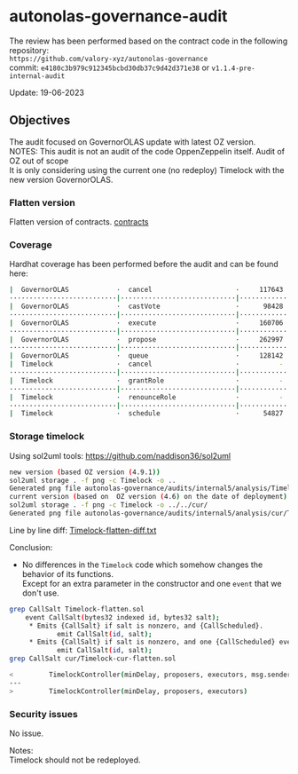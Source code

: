 # autonolas-governance-audit
The review has been performed based on the contract code in the following repository:<br>
`https://github.com/valory-xyz/autonolas-governance` <br>
commit: `e4180c3b979c912345bcbd30db37c9d42d371e38` or `v1.1.4-pre-internal-audit` <br> 

Update: 19-06-2023  <br>

## Objectives
The audit focused on GovernorOLAS update with latest OZ version. <BR>
NOTES: This audit is not an audit of the code OppenZeppelin itself. Audit of OZ out of scope<br>
It is only considering using the current one (no redeploy) Timelock with the new version GovernorOLAS.

### Flatten version
Flatten version of contracts. [contracts](https://github.com/valory-xyz/autonolas-governance/blob/main/audits/internal5/analysis/contracts)

### Coverage
Hardhat coverage has been performed before the audit and can be found here:
```sh
|  GovernorOLAS            ·  cancel                     ·     117643  ·     120972  ·     119308  ·            2  ·          -  │
···························|·····························|·············|·············|·············|···············|··············
|  GovernorOLAS            ·  castVote                   ·      98428  ·     116096  ·     107676  ·            6  ·          -  │
···························|·····························|·············|·············|·············|···············|··············
|  GovernorOLAS            ·  execute                    ·     160706  ·     164023  ·     162365  ·            2  ·          -  │
···························|·····························|·············|·············|·············|···············|··············
|  GovernorOLAS            ·  propose                    ·     262997  ·     349638  ·     284077  ·           10  ·          -  │
···························|·····························|·············|·············|·············|···············|··············
|  GovernorOLAS            ·  queue                      ·     128142  ·     134806  ·     132030  ·            6  ·          -  │
|  Timelock                ·  cancel                     ·          -  ·          -  ·      25751  ·            2  ·          -  │
···························|·····························|·············|·············|·············|···············|··············
|  Timelock                ·  grantRole                  ·          -  ·          -  ·      51425  ·           26  ·          -  │
···························|·····························|·············|·············|·············|···············|··············
|  Timelock                ·  renounceRole               ·          -  ·          -  ·      24963  ·            3  ·          -  │
···························|·····························|·············|·············|·············|···············|··············
|  Timelock                ·  schedule                   ·      54827  ·      54839  ·      54833  ·            2  ·          -  │
```

### Storage timelock
Using sol2uml tools: https://github.com/naddison36/sol2uml <br>
```bash
new version (based OZ version (4.9.1))
sol2uml storage . -f png -c Timelock -o ..
Generated png file autonolas-governance/audits/internal5/analysis/Timelock.png
сurrent version (based on  OZ version (4.6) on the date of deployment)
sol2uml storage . -f png -c Timelock -o ../../cur/
Generated png file autonolas-governance/audits/internal5/analysis/cur/Timelock.png
```
Line by line diff: [Timelock-flatten-diff.txt](https://github.com/valory-xyz/autonolas-governance/blob/main/audits/internal5/analysis/Timelock-flatten-diff.txt)

Conclusion: <br>
- No differences in the `Timelock` code which somehow changes the behavior of its functions. <br>
Except for an extra parameter in the constructor and one `event` that we don't use.
```bash
grep CallSalt Timelock-flatten.sol 
    event CallSalt(bytes32 indexed id, bytes32 salt);
     * Emits {CallSalt} if salt is nonzero, and {CallScheduled}.
            emit CallSalt(id, salt);
     * Emits {CallSalt} if salt is nonzero, and one {CallScheduled} event per transaction in the batch.
            emit CallSalt(id, salt);
grep CallSalt cur/Timelock-cur-flatten.sol 

<         TimelockController(minDelay, proposers, executors, msg.sender)
---
>         TimelockController(minDelay, proposers, executors)

```


### Security issues 
No issue.

Notes: <br>
Timelock should not be redeployed.





 
